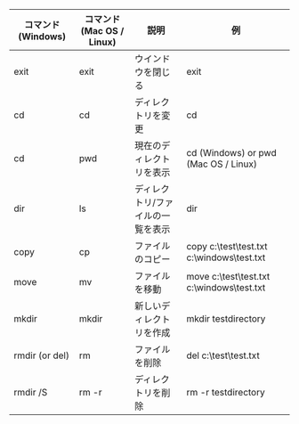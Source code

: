 | コマンド (Windows) |	コマンド (Mac OS / Linux) |	説明 | 例 |
| --- | --- | --- | --- |
| exit | exit |	ウインドウを閉じる | exit|
|cd|	cd|	ディレクトリを変更|	cd| test|
|cd|	pwd|	現在のディレクトリを表示|	cd (Windows) or pwd (Mac OS / Linux)
|dir|	ls|	ディレクトリ/ファイルの一覧を表示|	dir
|copy|	cp|	ファイルのコピー|	copy c:\test\test.txt c:\windows\test.txt
|move|	mv|	ファイルを移動|	move c:\test\test.txt c:\windows\test.txt
|mkdir|	mkdir|	新しいディレクトリを作成|	mkdir testdirectory
|rmdir (or del)|	rm|	ファイルを削除|	del c:\test\test.txt
|rmdir /S|	rm -r|	ディレクトリを削除|	rm -r testdirectory

